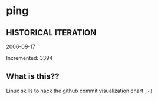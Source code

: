 # ping

## HISTORICAL ITERATION
2006-09-17

Incremented: 3394

## What is this?? 
Linux skills to hack the github commit visualization chart `;-)`
